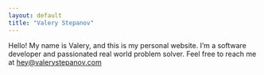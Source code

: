 ```yaml
---
layout: default
title: "Valery Stepanov"
---
```


Hello! My name is Valery, and this is my personal website. I’m a software developer and passionated real world problem solver. Feel free to reach me at [hey@valerystepanov.com](mailto:hey@valerystepanov.com)

